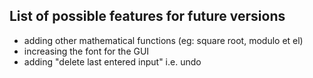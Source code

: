 ## List of possible features for future versions

* adding other mathematical functions (eg: square root, modulo et el)
* increasing the font for the GUI
* adding "delete last entered input" i.e. undo